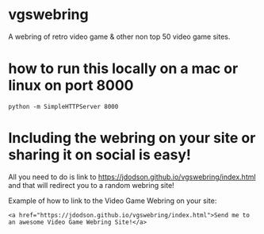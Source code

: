 # vgswebring
A webring of retro video game &amp; other non top 50 video game sites.

# how to run this locally on a mac or linux on port 8000
    python -m SimpleHTTPServer 8000

# Including the webring on your site or sharing it on social is easy!

All you need to do is link to https://jdodson.github.io/vgswebring/index.html and that will redirect you to a random webring site!

Example of how to link to the Video Game Webring on your site:

    <a href="https://jdodson.github.io/vgswebring/index.html">Send me to an awesome Video Game Webring Site!</a>
